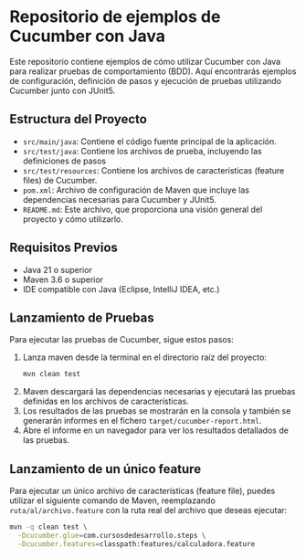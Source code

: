 # Repositorio de ejemplos de Cucumber con Java
Este repositorio contiene ejemplos de cómo utilizar Cucumber con Java para realizar pruebas de comportamiento (BDD). Aquí encontrarás ejemplos de configuración, definición de pasos y ejecución de pruebas utilizando Cucumber junto con JUnit5.
## Estructura del Proyecto
- `src/main/java`: Contiene el código fuente principal de la aplicación.
- `src/test/java`: Contiene los archivos de prueba, incluyendo las definiciones de pasos
- `src/test/resources`: Contiene los archivos de características (feature files) de Cucumber.
- `pom.xml`: Archivo de configuración de Maven que incluye las dependencias necesarias para Cucumber y JUnit5.
- `README.md`: Este archivo, que proporciona una visión general del proyecto y cómo utilizarlo.
## Requisitos Previos
  - Java 21 o superior
  - Maven 3.6 o superior
  - IDE compatible con Java (Eclipse, IntelliJ IDEA, etc.)

## Lanzamiento de Pruebas
Para ejecutar las pruebas de Cucumber, sigue estos pasos:
1. Lanza maven desde la terminal en el directorio raíz del proyecto:
   ```bash
   mvn clean test
   ```
2. Maven descargará las dependencias necesarias y ejecutará las pruebas definidas en los archivos de características.
3. Los resultados de las pruebas se mostrarán en la consola y también se generarán informes en el fichero `target/cucumber-report.html`.
4. Abre el informe en un navegador para ver los resultados detallados de las pruebas.

## Lanzamiento de un único feature
Para ejecutar un único archivo de características (feature file), puedes utilizar el siguiente comando de Maven,
reemplazando `ruta/al/archivo.feature` con la ruta real del archivo que deseas ejecutar:
```bash
mvn -q clean test \
  -Dcucumber.glue=com.cursosdedesarrollo.steps \
  -Dcucumber.features=classpath:features/calculadora.feature
```


